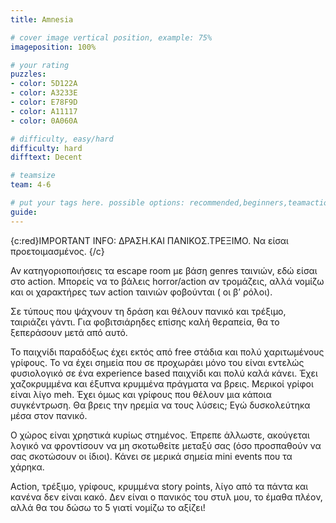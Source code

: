 ```yaml
---
title: Amnesia

# cover image vertical position, example: 75%
imageposition: 100%

# your rating
puzzles:
- color: 5D122A
- color: A3233E
- color: E78F9D
- color: A11117
- color: 0A060A

# difficulty, easy/hard
difficulty: hard
difftext: Decent

# teamsize
team: 4-6

# put your tags here. possible options: recommended,beginners,teamaction
guide:
---
```


{c:red}IMPORTANT INFO: ΔΡΑΣΗ.ΚΑΙ ΠΑΝΙΚΟΣ.ΤΡΕΞΙΜΟ. Να είσαι προετοιμασμένος. {/c}

Αν κατηγοριοποιήσεις τα escape room με βάση genres ταινιών, εδώ είσαι στο action. Μπορείς να το βάλεις horror/action αν τρομάζεις, αλλά νομίζω και οι χαρακτήρες των action ταινιών φοβούνται ( οι β’ ρόλοι).

Σε τύπους που ψάχνουν τη δράση και θέλουν πανικό και τρέξιμο, ταιριάζει γάντι. Για φοβιτσιάρηδες επίσης καλή θεραπεία, θα το ξεπεράσουν μετά από αυτό.

Το παιχνίδι παραδόξως έχει εκτός από free στάδια και πολύ χαριτωμένους γρίφους. Το να έχει σημεία που σε προχωράει μόνο του είναι εντελώς φυσιολογικό σε ένα experience based παιχνίδι και πολύ καλά κάνει.
Έχει χαζοκρυμμένα και έξυπνα κρυμμένα πράγματα να βρεις. Μερικοί γρίφοι είναι λίγο meh. Έχει όμως και γρίφους που θέλουν μια κάποια συγκέντρωση. Θα βρεις την ηρεμία να τους λύσεις; Εγώ δυσκολεύτηκα μέσα στον πανικό.

Ο χώρος είναι χρηστικά κυρίως στημένος. Έπρεπε άλλωστε, ακούγεται λογικό να φροντίσουν να μη σκοτωθείτε μεταξύ σας (όσο προσπαθούν να σας σκοτώσουν οι ίδιοι). Κάνει σε μερικά σημεία mini events που τα χάρηκα.

Action, τρέξιμο, γρίφους, κρυμμένα story points, λίγο από τα πάντα και κανένα δεν είναι κακό. Δεν είναι ο πανικός του στυλ μου, το έμαθα πλέον, αλλά θα του δώσω το 5 γιατί νομίζω το αξίζει!
